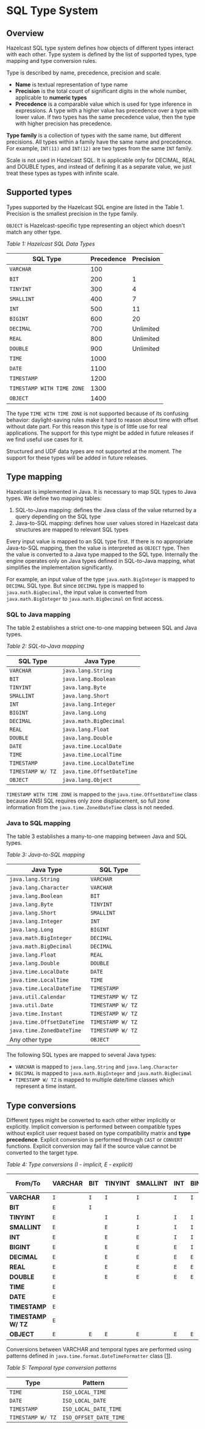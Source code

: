 # SQL Type System

## Overview
Hazelcast SQL type system defines how objects of different types interact with each other. Type system
is defined by the list of supported types, type mapping and type conversion rules.

Type is described by name, precedence, precision and scale.
- **Name** is textual representation of type name
- **Precision** is the total count of significant digits in the whole number, applicable to **numeric types**
- **Precedence** is a comparable value which is used for type inference in expressions. A type with a
higher value has precedence over a type with lower value. If two types has the same precedence value, then
the type with higher precision has precedence.

**Type family** is a collection of types with the same name, but different precisions. All types
within a family have the same name and precedence. For example, `INT(11)` and `INT(12)` are two types
from the same `INT` family.

Scale is not used in Hazelcast SQL. It is applicable only for DECIMAL, REAL and DOUBLE types, and instead
of defining it as a separate value, we just treat these types as types with infinite scale.

## Supported types
Types supported by the Hazelcast SQL engine are listed in the Table 1. Precision is the smallest precision in the type family.

`OBJECT` is Hazelcast-specific type representing an object which doesn't match any other type.

*Table 1: Hazelcast SQL Data Types*

| SQL Type | Precedence | Precision |
|---|---|---|
| `VARCHAR` | 100 |  |
| `BIT` | 200 | 1 |
| `TINYINT` | 300 | 4 |
| `SMALLINT` | 400 | 7 |
| `INT` | 500 | 11 |
| `BIGINT` | 600 | 20 |
| `DECIMAL` | 700 | Unlimited |
| `REAL` | 800 | Unlimited |
| `DOUBLE` | 900 | Unlimited |
| `TIME` | 1000 |  |
| `DATE` | 1100 |  |
| `TIMESTAMP` | 1200 |  |
| `TIMESTAMP WITH TIME ZONE` | 1300 |  |
| `OBJECT` | 1400 |  |

The type `TIME WITH TIME ZONE` is not supported because of its confusing behavior: daylight-saving rules make it hard to reason
about time with offset without date part. For this reason this type is of little use for real applications. The support for this
type might be added in future releases if we find useful use cases for it.

Structured and UDF data types are not supported at the moment. The support for these types will be added in future releases.

## Type mapping
Hazelcast is implemented in Java. It is necessary to map SQL types to Java types. We define two mapping tables:
1. SQL-to-Java mapping: defines the Java class of the value returned by a query depending on the SQL type
1. Java-to-SQL mapping: defines how user values stored in Hazelcast data structures are mapped to relevant SQL types

Every input value is mapped to an SQL type first. If there is no appropriate Java-to-SQL mapping, then the value is
interpreted as `OBJECT` type. Then the value is converted to a Java type mapped to the SQL type. Internally the
engine operates only on Java types defined in SQL-to-Java mapping, what simplifies the implementation significantly.

For example, an input value of the type `java.math.BigInteger` is mapped to `DECIMAL` SQL type. But since `DECIMAL`
type is mapped to `java.math.BigDecimal`, the input value is converted from `java.math.BigInteger` to `java.math.BigDecimal`
on first access.

### SQL to Java mapping
The table 2 establishes a strict one-to-one mapping between SQL and Java types.

*Table 2: SQL-to-Java mapping*

| SQL Type | Java Type |
|---|---|
| `VARCHAR` | `java.lang.String` |
| `BIT` | `java.lang.Boolean` |
| `TINYINT` | `java.lang.Byte` |
| `SMALLINT` | `java.lang.Short` |
| `INT` | `java.lang.Integer` |
| `BIGINT` | `java.lang.Long` |
| `DECIMAL` | `java.math.BigDecimal` |
| `REAL` | `java.lang.Float` |
| `DOUBLE` | `java.lang.Double` |
| `DATE` | `java.time.LocalDate` |
| `TIME` | `java.time.LocalTime` |
| `TIMESTAMP` | `java.time.LocalDateTime` |
| `TIMESTAMP W/ TZ` | `java.time.OffsetDateTime` |
| `OBJECT` | `java.lang.Object` |

`TIMESTAMP WITH TIME ZONE` is mapped to the `java.time.OffsetDateTime` class because ANSI SQL requires only zone
displacement, so full zone information from the `java.time.ZonedDateTime` class is not needed.

### Java to SQL mapping
The table 3 establishes a many-to-one mapping between Java and SQL types.

*Table 3: Java-to-SQL mapping*

| Java Type | SQL Type |
|---|---|
| `java.lang.String` | `VARCHAR` |
| `java.lang.Character` | `VARCHAR` |
| `java.lang.Boolean` | `BIT` |
| `java.lang.Byte` | `TINYINT` |
| `java.lang.Short` | `SMALLINT` |
| `java.lang.Integer` | `INT` |
| `java.lang.Long` | `BIGINT` |
| `java.math.BigInteger` | `DECIMAL`  |
| `java.math.BigDecimal` | `DECIMAL`  |
| `java.lang.Float` | `REAL` |
| `java.lang.Double` | `DOUBLE` |
| `java.time.LocalDate` | `DATE` |
| `java.time.LocalTime` | `TIME` |
| `java.time.LocalDateTime` | `TIMESTAMP` |
| `java.util.Calendar` | `TIMESTAMP W/ TZ` |
| `java.util.Date` | `TIMESTAMP W/ TZ` |
| `java.time.Instant` | `TIMESTAMP W/ TZ` |
| `java.time.OffsetDateTime` | `TIMESTAMP W/ TZ` |
| `java.time.ZonedDateTime` | `TIMESTAMP W/ TZ` |
| Any other type | `OBJECT` |

The following SQL types are mapped to several Java types:
- `VARCHAR` is mapped to `java.lang.String` and `java.lang.Character`
- `DECIMAL` is mapped to `java.math.BigInteger` and `java.math.BigDecimal`
- `TIMESTAMP W/ TZ` is mapped to multiple date/time classes which represent a time instant.

## Type conversions
Different types might be converted to each other either implicitly or explicitly. Implicit conversion is performed between
compatible types without explicit user request based on type compatibility matrix and **type precedence**. Explicit
conversion is performed through `CAST` or `CONVERT` functions. Explicit conversion may fail if the source value cannot be
converted to the target type.

*Table 4: Type conversions (I - implicit, E - explicit)*

| From/To | VARCHAR | BIT | TINYINT | SMALLINT | INT | BINGINT | DECIMAL | REAL | DOUBLE | DATE | TIME | TIMESTAMP | TIMESTAMP W/ TZ | OBJECT |
|---|---|---|---|---|---|---|---|---|---|---|---|---|---|---|
| **VARCHAR** | `I` | `I` | `I` | `I` | `I` | `I` | `I` | `I` | `I` | `I` | `I` | `I` | `I` | `I` |
| **BIT** | `E` | `I` |  |  |  |  |  |  |  |  |  |  |  | `I` |
| **TINYINT** | `E` |  | `I` | `I` | `I` | `I` | `I` | `I` |`I`  |  |  |  |  | `I` |
| **SMALLINT** | `E` |  | `E` | `I` | `I` | `I` | `I` | `I` | `I` |  |  |  |  | `I` |
| **INT** | `E` |  | `E` | `E` | `I` | `I` | `I` | `I` | `I` |  |  |  |  | `I` |
| **BIGINT** | `E` |  | `E` | `E` | `E` | `I` | `I` | `I` | `I` |  |  |  |  | `I` |
| **DECIMAL** | `E` |  | `E` | `E` | `E` | `E` | `I` | `I` | `I` |  |  |  |  | `I` |
| **REAL** | `E` |  | `E` | `E` | `E` | `E` | `E` | `I` | `I` |  |  |  |  | `I` |
| **DOUBLE** | `E` |  | `E` | `E` | `E` | `E` | `E` | `E` | `I` |  |  |  |  | `I` |
| **TIME** | `E` |  |  |  |  |  |  |  |  |  | `I` | `I` | `I` | `I` |
| **DATE** | `E` |  |  |  |  |  |  |  |  | `I` |  | `I` | `I` | `I` |
| **TIMESTAMP** | `E` |  |  |  |  |  |  |  |  | `E` | `E` | `I` | `I` | `I` |
| **TIMESTAMP W/ TZ** | `E` |  |  |  |  |  |  |  |  | `E` | `E` | `E`  | `I` | `I` |
| **OBJECT** | `E` | `E` | `E` | `E` | `E` | `E` | `E` | `E` | `E` | `E` | `E` | `E` | `E` | `I` |

Conversions between VARCHAR and temporal types are performed using patterns defined in `java.time.format.DateTimeFormatter`
class [[1]].

*Table 5: Temporal type conversion patterns*

| Type | Pattern |
|---|---|
| `TIME` | `ISO_LOCAL_TIME` |
| `DATE` | `ISO_LOCAL_DATE` |
| `TIMESTAMP` | `ISO_LOCAL_DATE_TIME` |
| `TIMESTAMP W/ TZ` | `ISO_OFFSET_DATE_TIME` |

[1]: https://docs.oracle.com/en/java/javase/11/docs/api/java.base/java/time/format/DateTimeFormatter.html "java.time.format.DateTimeFormatter JavaDoc"
